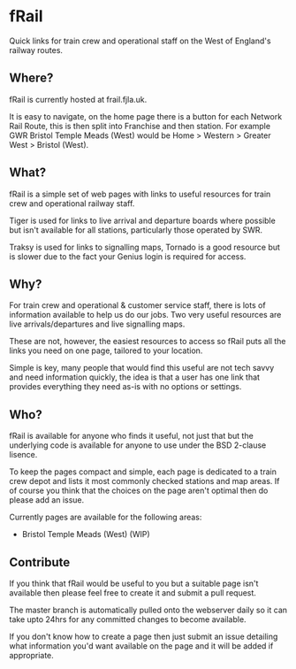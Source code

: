 # fRail
Quick links for train crew and operational staff on the West of England's railway routes.

## Where?
fRail is currently hosted at frail.fjla.uk.

It is easy to navigate, on the home page there is a button for each Network Rail Route, this is then split into Franchise and then station.  For example GWR Bristol Temple Meads (West) would be Home > Western > Greater West > Bristol (West).

## What?
fRail is a simple set of web pages with links to useful resources for train crew and operational railway staff.

Tiger is used for links to live arrival and departure boards where possible but isn't available for all stations, particularly those operated by SWR.

Traksy is used for links to signalling maps, Tornado is a good resource but is slower due to the fact your Genius login is required for access.

## Why?
For train crew and operational & customer service staff, there is lots of information available to help us do our jobs.  Two very useful resources are live arrivals/departures and live signalling maps.

These are not, however, the easiest resources to access so fRail puts all the links you need on one page, tailored to your location.

Simple is key, many people that would find this useful are not tech savvy and need information quickly, the idea is that a user has one link that provides everything they need as-is with no options or settings.

## Who?
fRail is available for anyone who finds it useful, not just that but the underlying code is available for anyone to use under the BSD 2-clause lisence.

To keep the pages compact and simple, each page is dedicated to a train crew depot and lists it most commonly checked stations and map areas.  If of course you think that the choices on the page aren't optimal then do please add an issue.

Currently pages are available for the following areas:

- Bristol Temple Meads (West) (WIP)

## Contribute
If you think that fRail would be useful to you but a suitable page isn't available then please feel free to create it and submit a pull request.

The master branch is automatically pulled onto the webserver daily so it can take upto 24hrs for any committed changes to become available.

If you don't know how to create a page then just submit an issue detailing what information you'd want available on the page and it will be added if appropriate.

